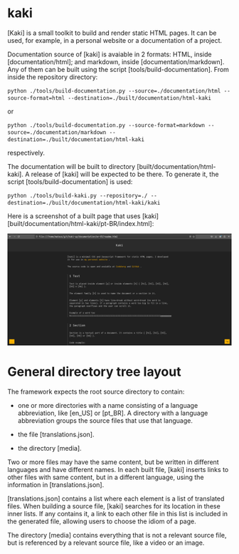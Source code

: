 # kaki

[Kaki] is a small toolkit to build and render static HTML pages. It can be used, for example, in a personal website or a documentation of a project.

Documentation source of [kaki] is avaiable in 2 formats: HTML, inside [documentation/html]; and markdown, inside [documentation/markdown]. Any of them can be built using the script [tools/build-documentation]. From inside the repository directory:

```
python ./tools/build-documentation.py --source=./documentation/html --source-format=html --destination=./built/documentation/html-kaki
```

or

```
python ./tools/build-documentation.py --source-format=markdown --source=./documentation/markdown --destination=./built/documentation/html-kaki
```

respectively.

The documentation will be built to directory [built/documentation/html-kaki]. A release of [kaki] will be expected to be there. To generate it, the script [tools/build-documentation] is used:

```
python ./tools/build-kaki.py --repository=./ --destination=./built/documentation/html-kaki/kaki
```

Here is a screenshot of a built page that uses [kaki] [built/documentation/html-kaki/pt-BR/index.html]:

![](screenshot.png)

# General directory tree layout

The framework expects the root source directory to contain:

 - one or more directories with a name consisting of a language abbreviation, like [en_US] or [pt_BR]. A directory with a language abbreviation groups the source files that use that language.

 - the file [translations.json].

 - the directory [media].

Two or more files may have the same content, but be written in different languages and have different names. In each built file, [kaki] inserts links to other files with same content, but in a different language, using the information in [translations.json].

[translations.json] contains a list where each element is a list of translated files. When building a source file, [kaki] searches for its location in these inner lists. If any contains it, a link to each other file in this list is included in the generated file, allowing users to choose the idiom of a page.

The directory [media] contains everything that is not a relevant source file, but is referenced by a relevant source file, like a video or an image.
